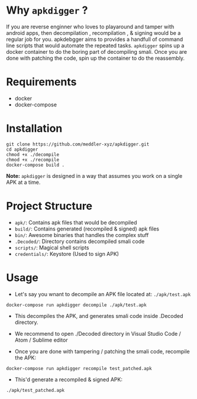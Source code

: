 
# Why `apkdigger` ?
If you are reverse enginner who loves to playaround and tamper with android apps, then decompilation , recompilation , & signing would be a regular job for you. apkdebgger aims to provides a handfull of command line scripts that would automate the repeated tasks. 
`apkdigger` spins up a docker container to do the boring part of decompiling smali. 
Once you are done with patching the code, spin up the container to do the reassembly.

# Requirements
-   docker
-   docker-compose

# Installation
```
git clone https://github.com/meddler-xyz/apkdigger.git
cd apkdigger
chmod +x ./decompile
chmod +x ./recompile
docker-compose build .
```
**Note:**
`apkdigger` is designed in a way that assumes you work on a single APK at a time.


# Project Structure
-   `apk/`: Contains apk files that would be decompiled
-   `build/`: Contains generated (recompiled & signed) apk files
-   `bin/`: Awesome binaries that handles the complex stuff
-   `.Decoded/`: Directory contains decompiled smali code 
-   `scripts/`: Magical shell scripts 
-   `credentials/`: Keystore (Used to sign APK) 


# Usage

-   Let's say you wnant to decompile an APK file located at: `./apk/test.apk`

```docker-compose run apkdigger decompile ./apk/test.apk```

-   This decompiles the APK, and generates smali code inside .Decoded directory.

-   We recommend to open ./Decoded directory in Visual Studio Code / Atom / Sublime editor

-   Once you are done with tampering / patching the smali code, recompile the APK:

```docker-compose run apkdigger recompile test_patched.apk```

-   This'd generate a recompiled & signed APK:

`./apk/test_patched.apk`


